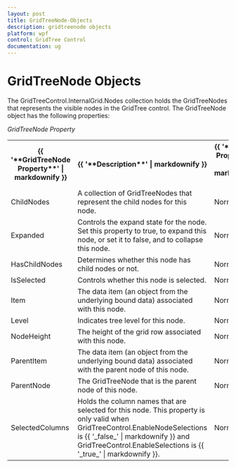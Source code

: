 ```yaml
---
layout: post
title: GridTreeNode-Objects
description: gridtreenode objects
platform: wpf
control: GridTree Control
documentation: ug
---
```


# GridTreeNode Objects

The GridTreeControl.InternalGrid.Nodes collection holds the GridTreeNodes that represents the visible nodes in the GridTree control. The GridTreeNode object has the following properties:

_GridTreeNode Property_

<table>
<tr>
<th>
{{ '**GridTreeNode Property**' | markdownify }}</th><th>
{{ '**Description**' | markdownify }}</th><th>
{{ '**Type of Property**' | markdownify }}</th><th>
{{ '**Value It Accepts**' | markdownify }}</th><th>
{{ '**Property Syntax**' | markdownify }}</th></tr>
<tr>
<td>
ChildNodes</td><td>
A collection of GridTreeNodes that represent the child nodes for this node.</td><td>
Normal</td><td>
List<GridTreeNode></td><td>
treeGrid.ParentNode.ChildNodes</td></tr>
<tr>
<td>
Expanded </td><td>
Controls the expand state for the node. Set this property to true, to expand this node, or set it to false, and to collapse this node.</td><td>
Normal</td><td>
bool</td><td>
gridTreeNode.Expanded</td></tr>
<tr>
<td>
HasChildNodes</td><td>
Determines whether this node has child nodes or not.</td><td>
Normal</td><td>
bool</td><td>
gridTreeNode.HasChildNodes</td></tr>
<tr>
<td>
IsSelected</td><td>
Controls whether this node is selected.</td><td>
Normal</td><td>
bool</td><td>
gridTreeNode.IsSelected</td></tr>
<tr>
<td>
Item</td><td>
The data item (an object from the underlying bound data) associated with this node.</td><td>
Normal</td><td>
Object</td><td>
gridTreeNode.Item</td></tr>
<tr>
<td>
Level</td><td>
Indicates tree level for this node.</td><td>
Normal</td><td>
int </td><td>
gridTreeNode.Level</td></tr>
<tr>
<td>
NodeHeight</td><td>
The height of the grid row associated with this node.</td><td>
Normal</td><td>
Double</td><td>
gridTreeNode.NodeHeight</td></tr>
<tr>
<td>
ParentItem</td><td>
The data item (an object from the underlying bound data) associated with the parent node of this node.</td><td>
Normal</td><td>
Object</td><td>
gridTreeNode.ParentItem</td></tr>
<tr>
<td>
ParentNode</td><td>
The GridTreeNode that is the parent node of this node.</td><td>
Normal</td><td>
GridTreeNode</td><td>
gridTreeNode.ParentNode</td></tr>
<tr>
<td>
SelectedColumns</td><td>
Holds the column names that are selected for this node. This property is only valid when GridTreeControl.EnableNodeSelections is {{ '_false_' | markdownify }} and GridTreeControl.EnableSelections is {{ '_true_' | markdownify }}.</td><td>
Normal</td><td>
List<string></td><td>
gridTreeNoe.SelectedColumns</td></tr>
</table>


